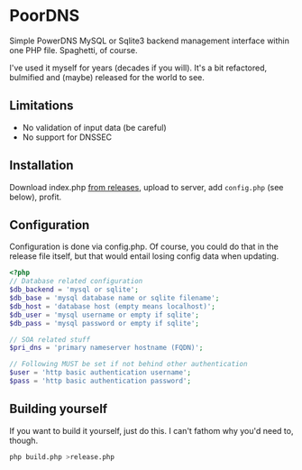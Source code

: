 # PoorDNS

Simple PowerDNS MySQL or Sqlite3 backend management interface within one PHP file. Spaghetti, of course.

I've used it myself for years (decades if you will). It's a bit refactored, bulmified and (maybe) released for the world
to see.

## Limitations

* No validation of input data (be careful)
* No support for DNSSEC

## Installation

Download index.php [from releases](https://github.com/laacz/poordns/releases), upload to server, add `config.php` (see
below), profit.

## Configuration

Configuration is done via config.php. Of course, you could do that in the release file itself, but that would entail
losing config data when updating.

```php
<?php
// Database related configuration
$db_backend = 'mysql or sqlite';
$db_base = 'mysql database name or sqlite filename';
$db_host = 'database host (empty means localhost)';
$db_user = 'mysql username or empty if sqlite';
$db_pass = 'mysql password or empty if sqlite';

// SOA related stuff
$pri_dns = 'primary nameserver hostname (FQDN)';

// Following MUST be set if not behind other authentication
$user = 'http basic authentication username';
$pass = 'http basic authentication password';
```

## Building yourself

If you want to build it yourself, just do this. I can't fathom why you'd need to, though.

```bash
php build.php >release.php
```
